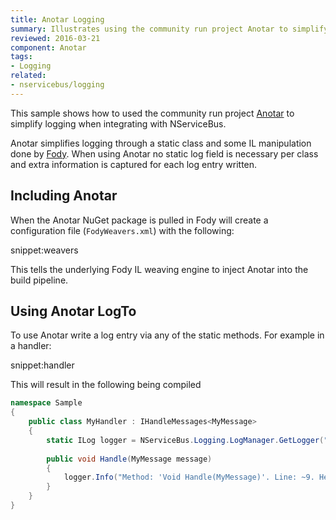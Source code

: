 ```yaml
---
title: Anotar Logging
summary: Illustrates using the community run project Anotar to simplify logging.
reviewed: 2016-03-21
component: Anotar
tags:
- Logging
related:
- nservicebus/logging
---
```



This sample shows how to used the community run project [Anotar](https://github.com/Fody/Anotar) to simplify logging when integrating with NServiceBus.

Anotar simplifies logging through a static class and some IL manipulation done by [Fody](https://github.com/Fody). When using Anotar no static log field is necessary per class and extra information is captured for each log entry written.


## Including Anotar

When the Anotar NuGet package is pulled in Fody will create a configuration file (`FodyWeavers.xml`) with the following:

snippet:weavers

This tells the underlying Fody IL weaving engine to inject Anotar into the build pipeline.


## Using Anotar LogTo

To use Anotar write a log entry via any of the static methods. For example in a handler:

snippet:handler

This will result in the following being compiled

```cs
namespace Sample
{
	public class MyHandler : IHandleMessages<MyMessage>
	{
		static ILog logger = NServiceBus.Logging.LogManager.GetLogger("Sample.MyHandler");
	
		public void Handle(MyMessage message)
		{
			logger.Info("Method: 'Void Handle(MyMessage)'. Line: ~9. Hello from MyHandler);
		}
	}
}
```
